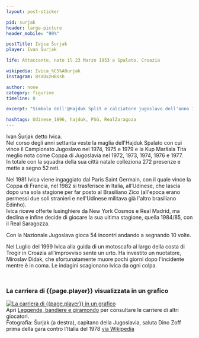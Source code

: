 ```yaml
---
layout: post-sticker

pid: surjak
header: large-picture
header_mobile: "90%"

postTitle: Ivica Šurjak
player: Ivan Šurjak

life: Attaccante, nato il 23 Marzo 1953 a Spalato, Croazia

wikipedia: Ivica_%C5%A0urjak
instagram: BsVUxzHBssh

author: none
category: figurine
timeline: 0

excerpt: "Simbolo dell'@Hajduk Split e calciatore jugoslavo dell'anno 1976"

hashtags: Udinese_1896, hajduk, PSG, RealZaragoza
---
```

Ivan Šurjak detto Ivica.  
Nel corso degli anni settanta veste la maglia dell'Hajduk Spalato con cui vince il Campionato Jugoslavo nel 1974, 1975 e 1979 e la Kup Maršala Tita meglio nota come Coppa di Jugoslavia nel 1972, 1973, 1974, 1976 e 1977.  
In totale con la squadra della sua città natale colleziona 272 presenze e mette a segno 52 reti.  

Nel 1981 Ivica viene ingaggiato dal Paris Saint Germain, con il quale vince la Coppa di Francia, nel 1982 si trasferisce in Italia, all’Udinese, che lascia dopo una sola stagione per far posto al Brasiliano Zico (all'epoca erano permessi due soli stranieri e nell'Udinese militava già l'altro brasiliano Edinho).  
Ivica riceve offerte lusinghiere da New York Cosmos e Real Madrid, ma declina e infine decide di giocare la sua ultima stagione, quella 1984/85, con il Real Saragozza.

Con la Nazionale Jugoslava gioca 54 incontri andando a segnando 10 volte.

Nel Luglio del 1999 Ivica alla guida di un motoscafo al largo della costa di Trogir in Croazia all’improvviso sente un urto. Ha investito un nuotatore, Miroslav Didak, che sfortunatamente muore pochi giorni dopo l'incidente mentre è in coma. Le indagini scagionano Ivica da ogni colpa.

<div style="margin-top: 50px;">
<h3>La carriera di {{page.player}} visualizzata in un grafico</h3>
<a href="/leggende-bandiere-e-giramondo" title="La carriera di {{page.player}} visualizzata in un grafico"><img class="responsive-img w100 border" src="{{site.baseurl}}/assets/pics/careers/{{page.pid}}.png" alt="La carriera di {{page.player}} in un grafico"/></a>
</div>
Apri <a href="/leggende-bandiere-e-giramondo" title="La carriera di {{page.player}} visualizzata in un grafico">Leggende, bandiere e giramondo</a> per consultare le carriere di altri giocatori.

<div class="post-disclaimer">Fotografia: Šurjak (a destra), capitano della Jugoslavia, saluta Dino Zoff prima della gara contro l'Italia del 1978 <a href="//it.wikipedia.org/wiki/Ivica_%C5%A0urjak#/media/File:Italia-Jugoslavia_0-0,_Roma,_8_maggio_1978,_Zoff_e_%C5%A0urjak.jpg" target="_blank">via Wikipedia</a>
</div>
